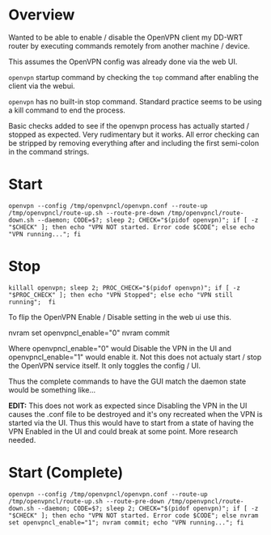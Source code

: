 # Overview
Wanted to be able to enable / disable the OpenVPN client my DD-WRT router by executing commands remotely from another machine / device.

This assumes the OpenVPN config was already done via the web UI.

`openvpn` startup command by checking the `top` command after enabling the client via the webui.

`openvpn` has no built-in stop command. Standard practice seems to be using a kill command to end the process.

Basic checks added to see if the openvpn process has actually started / stopped as expected. Very rudimentary but it works. All error checking can be stripped by removing everything after and including the first semi-colon in the command strings.

# Start
`openvpn --config /tmp/openvpncl/openvpn.conf --route-up /tmp/openvpncl/route-up.sh --route-pre-down /tmp/openvpncl/route-down.sh --daemon; CODE=$?; sleep 2; CHECK="$(pidof openvpn)"; if [ -z "$CHECK" ]; then echo "VPN NOT started. Error code $CODE"; else echo "VPN running..."; fi`


# Stop
`killall openvpn; sleep 2; PROC_CHECK="$(pidof openvpn)"; if [ -z "$PROC_CHECK" ]; then echo "VPN Stopped"; else echo "VPN still running";  fi`


To flip the OpenVPN Enable / Disable setting in the web ui use this.

nvram set openvpncl_enable="0" 
nvram commit

Where openvpncl_enable="0" would Disable the VPN in the UI and openvpncl_enable="1" would enable it. Not this does not actualy start / stop the OpenVPN service itself. It only toggles the config / UI.

Thus the complete commands to have the GUI match the daemon state would be something like...

**EDIT:** This does not work as expected since Disabling the VPN in the UI causes the .conf file to be destroyed and it's ony recreated when the VPN is started via the UI.  Thus this would have to start from a state of having the VPN Enabled in the UI and could break at some point. More research needed.

# Start (Complete)
`openvpn --config /tmp/openvpncl/openvpn.conf --route-up /tmp/openvpncl/route-up.sh --route-pre-down /tmp/openvpncl/route-down.sh --daemon; CODE=$?; sleep 2; CHECK="$(pidof openvpn)"; if [ -z "$CHECK" ]; then echo "VPN NOT started. Error code $CODE"; else nvram set openvpncl_enable="1"; nvram commit; echo "VPN running..."; fi`
